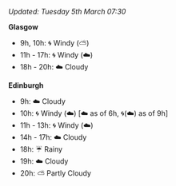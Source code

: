 *Updated: Tuesday 5th March 07:30*

**Glasgow**

* 9h, 10h: :cyclone: Windy (:partly_sunny:)
* 11h - 17h: :cyclone: Windy (:cloud:)
* 18h - 20h: :cloud: Cloudy

**Edinburgh**

* 9h: :cloud: Cloudy
* 10h: :cyclone: Windy (:cloud:) [:cloud: as of 6h, :cyclone:(:cloud:) as of 9h]
* 11h - 13h: :cyclone: Windy (:cloud:)
* 14h - 17h: :cloud: Cloudy
* 18h: :umbrella: Rainy
* 19h: :cloud: Cloudy
* 20h: :partly_sunny: Partly Cloudy
